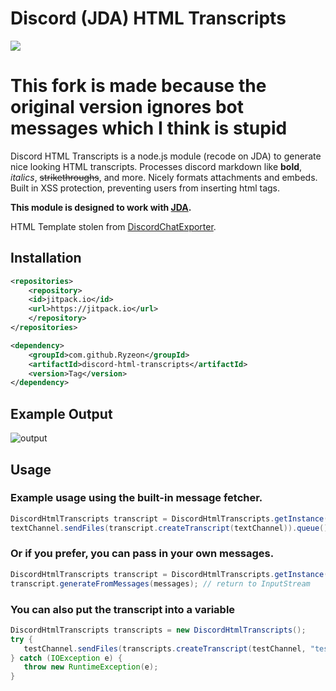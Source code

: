 # Discord (JDA) HTML Transcripts
[![](https://jitpack.io/v/Ryzeon/discord-html-transcripts.svg)](https://jitpack.io/#Ryzeon/discord-html-transcripts)

# This fork is made because the original version ignores bot messages which I think is stupid

Discord HTML Transcripts is a node.js module (recode on JDA) to generate nice looking HTML transcripts. Processes discord markdown like **bold**, *italics*, ~~strikethroughs~~, and more. Nicely formats attachments and embeds. Built in XSS protection, preventing users from inserting html tags. 

**This module is designed to work with [JDA](https://github.com/DV8FromTheWorld/JDA).**

HTML Template stolen from [DiscordChatExporter](https://github.com/Tyrrrz/DiscordChatExporter).

## Installation

```xml
<repositories>
    <repository>
	<id>jitpack.io</id>
	<url>https://jitpack.io</url>
    </repository>
</repositories>
```

```xml
<dependency>
    <groupId>com.github.Ryzeon</groupId>
    <artifactId>discord-html-transcripts</artifactId>
    <version>Tag</version>
</dependency>
```

## Example Output
![output](https://img.derock.dev/5f5q0a.png)

## Usage
### Example usage using the built-in message fetcher.
```java
DiscordHtmlTranscripts transcript = DiscordHtmlTranscripts.getInstance();
textChannel.sendFiles(transcript.createTranscript(textChannel)).queue()
```

### Or if you prefer, you can pass in your own messages.
```java
DiscordHtmlTranscripts transcript = DiscordHtmlTranscripts.getInstance();
transcript.generateFromMessages(messages); // return to InputStream
```

### You can also put the transcript into a variable
```java
DiscordHtmlTranscripts transcripts = new DiscordHtmlTranscripts();
try {
   testChannel.sendFiles(transcripts.createTranscript(testChannel, "test.html")).queue();
} catch (IOException e) {
   throw new RuntimeException(e);
}
```


